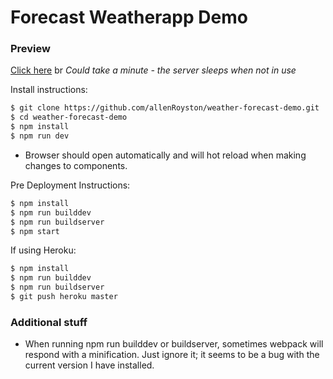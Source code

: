 # Forecast Weatherapp Demo


### Preview
[Click here](https://vue-weather-forecast.herokuapp.com/)
br
*Could take a minute - the server sleeps when not in use*
 
Install instructions:
```sh
$ git clone https://github.com/allenRoyston/weather-forecast-demo.git
$ cd weather-forecast-demo
$ npm install
$ npm run dev
```
- Browser should open automatically and will hot reload when making changes to components.  



Pre Deployment Instructions:
```sh
$ npm install
$ npm run builddev
$ npm run buildserver
$ npm start  
```

If using Heroku:
```sh
$ npm install
$ npm run builddev
$ npm run buildserver
$ git push heroku master
```

### Additional stuff
- When running npm run builddev or buildserver, sometimes webpack will respond with a minification.  Just ignore it; it seems to be a bug with the current version I have installed.  

